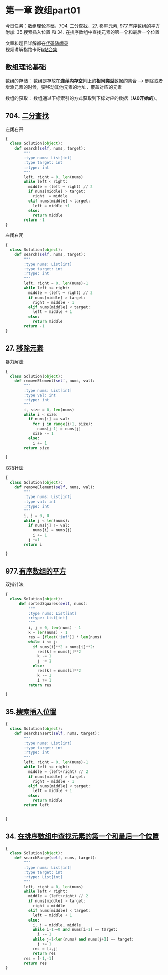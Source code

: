 # 第一章  数组part01 

今日任务：数组理论基础，704. 二分查找，27. 移除元素, 977.有序数组的平方  
附加: 35.搜索插入位置 和 34. 在排序数组中查找元素的第一个和最后一个位置

文章和题目详解都在[代码随想录](https://programmercarl.com/)  
视频讲解指路卡哥[b站合集](https://space.bilibili.com/525438321/channel/collectiondetail?sid=180037)

## 数组理论基础  
数组的存储： 数组是存放在**连续内存空间**上的**相同类型**数据的集合 --> 删除或者增添元素的时候，要移动其他元素的地址，覆盖对应的元素  

数组的获取： 数组通过下标索引的方式获取到下标对应的数据（**从0开始的**）。


## 704. [二分查找](https://leetcode.com/problems/binary-search/description/) 
左闭右开  
```python
{
  class Solution(object):
    def search(self, nums, target):
        """
        :type nums: List[int]
        :type target: int
        :rtype: int
        """
        left, right = 0, len(nums)
        while left < right:
          middle = (left + right) // 2
          if nums[middle] > target:
            right  = middle
          elif nums[middle] < target:
            left = middle +1
          else:
            return middle
        return -1
}
```

左闭右闭  
```python
{
  class Solution(object):
    def search(self, nums, target):
        """
        :type nums: List[int]
        :type target: int
        :rtype: int
        """
        left, right = 0, len(nums)-1
        while left <= right:
          middle = (left + right) // 2
          if nums[middle] > target:
            right = middle - 1
          elif nums[middle] < target:
            left = middle + 1
          else:
            return middle
        return -1 
}
```



## 27. [移除元素](https://leetcode.com/problems/remove-element/description/)
暴力解法  
```python
{
  class Solution(object):
    def removeElement(self, nums, val):
        """
        :type nums: List[int]
        :type val: int
        :rtype: int
        """
        i, size = 0, len(nums)
        while i < size:
          if nums[i] == val:
            for j in range(i+1, size):
              nums[j-1] = nums[j]
            size -= 1
          else:
            i += 1
        return size 
        
}
```

双指针法   
```python
{
  class Solution(object):
    def removeElement(self, nums, val):
        """
        :type nums: List[int]
        :type val: int
        :rtype: int
        """
        i, j = 0, 0
        while j < len(nums):
          if nums[j] != val:
            nums[i] = nums[j]
            i += 1
          j +=1
        return i

}
```



## 977.[有序数组的平方](https://leetcode.com/problems/squares-of-a-sorted-array/description/) 
双指针法  
```python
{
  class Solution(object):
      def sortedSquares(self, nums):
          """
          :type nums: List[int]
          :rtype: List[int]
          """
          i, j = 0, len(nums) - 1
          k = len(nums) - 1
          res = [float('inf')] * len(nums)
          while i <= j:
            if nums[i]**2 < nums[j]**2:
              res[k] = nums[j]**2
              k -= 1
              j -= 1
            else:
              res[k] = nums[i]**2
              k -= 1 
              i += 1
          return res 
     
}
```

## 35.[搜索插入位置](https://leetcode.com/problems/search-insert-position/description/)  
```python
{
  class Solution(object):
    def searchInsert(self, nums, target):
        """
        :type nums: List[int]
        :type target: int
        :rtype: int
        """
        left, right = 0, len(nums)-1
        while left <= right:
          middle = (left+right) // 2
          if nums[middle] > target:
            right = middle - 1
          elif nums[middle] < target:
            left = middle + 1
          else:
            return middle
        return left


}
```


## 34. [在排序数组中查找元素的第一个和最后一个位置](https://leetcode.com/problems/find-first-and-last-position-of-element-in-sorted-array/)
```python
{
  class Solution(object):
    def searchRange(self, nums, target):
        """
        :type nums: List[int]
        :type target: int
        :rtype: List[int]
        """
        left, right = 0, len(nums)
        while left < right:
          middle = (left+right) // 2
          if nums[middle] > target:
            right = middle
          elif nums[middle] < target:
            left = middle + 1 
          else:
            i, j = middle, middle
            while i-1>=0 and nums[i-1] == target:
              i -= 1
            while j+1<len(nums) and nums[j+1] == target:
              j += 1
            res = [i,j]
            return res
        res = [-1,-1]
        return res
}
```

